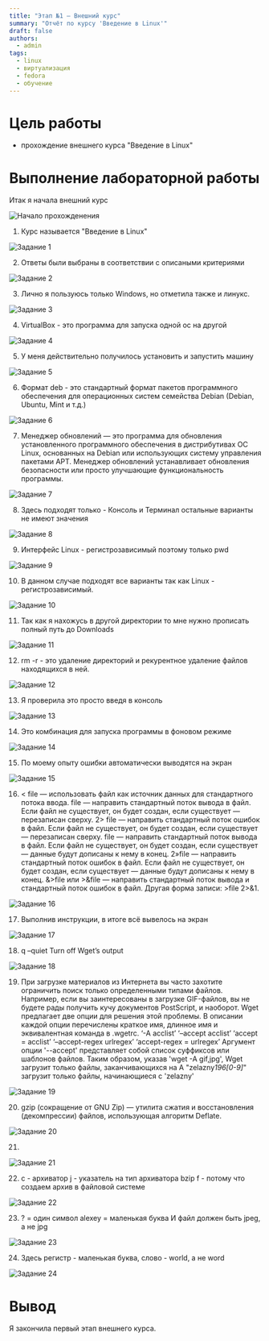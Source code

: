 ```yaml
---
title: "Этап №1 — Внешний курс"
summary: "Отчёт по курсу 'Введение в Linux'"
draft: false
authors:
  - admin
tags:
  - linux
  - виртуализация
  - fedora
  - обучение
---
```

# Цель работы

- прохождение внешнего курса "Введение в Linux"

# Выполнение лабораторной работы

Итак я начала внешний курс

![Начало прохожденения](/images/2025-05-31_15-58-02.png)

1. Курс называется "Введение в Linux"

![Задание 1](/images/2025-05-31_15-58-57.png)

2. Ответы были выбраны в соответствии с описаными критериями

![Задание 2](/images/2025-05-31_15-58-58.PNG)

3. Лично я пользуюсь только Windows, но отметила также и линукс.

![Задание 3](/images/2025-05-31_15-58-59.PNG)

4. VirtualBox - это программа для запуска одной ос на другой

![Задание 4](/images/2025-05-31_16-15-50.png)

5. У меня действительно получилось установить и запустить машину

![Задание 5](/images/2025-05-31_16-16-12.png)

6. Формат deb - это стандартный формат пакетов программного обеспечения для операционных систем семейства Debian (Debian, Ubuntu, Mint и т.д.)

![Задание 6](/images/2025-05-31_16-21-36.png)

7. Менеджер обновлений — это программа для обновления установленного программного обеспечения в дистрибутивах ОС Linux, основанных на Debian или использующих систему управления пакетами APT. Менеджер обновлений устанавливает обновления безопасности или просто улучшающие функциональность программы.

![Задание 7](/images/2025-05-31_16-22-32.png)

8. Здесь подходят только - Консоль и Терминал остальные варианты не имеют значения

![Задание 8](/images/2025-05-31_16-23-10.png)

9. Интерфейс Linux - регистрозависимый поэтому только pwd

![Задание 9](/images/2025-05-31_16-23-52.png)

10. В данном случае подходят все варианты так как Linux - регистрозависимый.

![Задание 10](/images/2025-05-31_16-25-10.png)

11. Так как я нахожусь в другой директории то мне нужно прописать полный путь до Downloads

![Задание 11](/images/2025-05-31_16-26-02.png)

12. rm -r - это удаление директорий и рекурентное удаление файлов находящихся в ней.

![Задание 12](/images/2025-05-31_16-26-48.png)

13. Я проверила это просто введя в консоль

![Задание 13](/images/2025-05-31_16-27-38.png)

14. Это комбинация для запуска программы в фоновом режиме

![Задание 14](/images/2025-05-31_16-27-38.png)

15. По моему опыту ошибки автоматически выводятся на экран

![Задание 15](/images/2025-05-31_16-29-32.png)

16. < file — использовать файл как источник данных для стандартного потока ввода.
file — направить стандартный поток вывода в файл. Если файл не существует, он будет создан, если существует — перезаписан сверху.
2> file — направить стандартный поток ошибок в файл. Если файл не существует, он будет создан, если существует — перезаписан сверху.
file — направить стандартный поток вывода в файл. Если файл не существует, он будет создан, если существует — данные будут дописаны к нему в конец.
2»file — направить стандартный поток ошибок в файл. Если файл не существует, он будет создан, если существует — данные будут дописаны к нему в конец.
&>file или >&file — направить стандартный поток вывода и стандартный поток ошибок в файл. Другая форма записи: >file 2>&1.

![Задание 16](/images/2025-05-31_16-30-06.png)

17. Выполнив инструкции, в итоге всё вывелось на экран

![Задание 17](/images/2025-05-31_16-30-47.png)

18. q –quiet Turn off Wget’s output

![Задание 18](/images/2025-05-31_16-31-51.png)

19. При загрузке материалов из Интернета вы часто захотите ограничить поиск только определенными типами файлов. Например, если вы заинтересованы в загрузке GIF-файлов, вы не будете рады получить кучу документов PostScript, и
наоборот.
Wget предлагает две опции для решения этой проблемы. В описании каждой опции перечислены краткое имя, длинное имя и эквивалентная команда в .wgetrc.
‘-A acclist’ ‘–accept acclist’ ‘accept = acclist’ ‘–accept-regex urlregex’ ‘accept-regex =
urlregex’
Аргумент опции '--accept' представляет собой список суффиксов или шаблонов файлов. Таким образом, указав 'wget -A gif,jpg', Wget загрузит только файлы, заканчивающихся на 
A "zelazny*196[0-9]*" загрузит только файлы, начинающиеся с 'zelazny'

![Задание 19](/images/2025-05-31_16-32-39.png)

20. gzip (сокращение от GNU Zip) — утилита сжатия и восстановления (декомпрессии) файлов, использующая алгоритм Deflate.

![Задание 20](/images/2025-05-31_16-33-31.png)

21. 

![Задание 21](/images/2025-05-31_16-34-16.png)

22. c - архиватор
j - указатель на тип архиватора bzip
f - потому что создаем архив в файловой системе

![Задание 22](/images/2025-05-31_16-34-40.png)

23. ? = один символ
alexey = маленькая буква
И файл должен быть jpeg, а не jpg

![Задание 23](/images/2025-05-31_16-35-07.png)

24. Здесь регистр - маленькая буква, слово - world, а не word

![Задание 24](/images/2025-05-31_16-35-49.png)

# Вывод

Я закончила первый этап внешнего курса.

